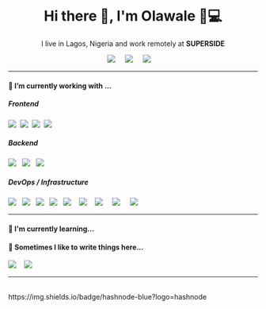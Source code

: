 <h1 align='center'> Hi there 👋, I'm Olawale  👦💻 </h1>

<p align='center'>
  I live in Lagos, Nigeria and work remotely at <b>SUPERSIDE</b> 
</p>

<!-- <p align='center'>
  <a href="#"><img src="https://visitor-badge.glitch.me/badge?page_id=StefanyVasc.StefanyVasc"></a>
</p> -->


<p align='center'>
  <a href="https://twitter.com/olawaletofade"><img src="https://img.shields.io/badge/twitter-%231DA1F2.svg?&style=for-the-badge&logo=twitter&logoColor=white" /></a>&nbsp;&nbsp;&nbsp;&nbsp;
  <a href="https://www.linkedin.com/in/olawale-tofade/"><img src="https://img.shields.io/badge/linkedin-%230077B5.svg?&style=for-the-badge&logo=linkedin&logoColor=white" /></a>&nbsp;&nbsp;&nbsp;&nbsp;
  <a href="mailto:tofadeolawale@gmail.com?subject=Hello%20Olawale"><img src="https://img.shields.io/badge/gmail-%23D14836.svg?&style=for-the-badge&logo=gmail&logoColor=white" /></a>&nbsp;&nbsp;&nbsp;&nbsp;

</p>


<hr>


<!--
**StefanyVasc/StefanyVasc** is a ✨ _special_ ✨ repository because its `README.md` (this file) appears on your GitHub profile.

Here are some ideas to get you started:

- 🔭 I’m currently working on ...
- 🌱 I’m currently learning ...
- 👯 I’m looking to collaborate on ...
- 🤔 I’m looking for help with ...
- 💬 Ask me about ...
- 📫 How to reach me: ...
- 😄 Pronouns: ...
- ⚡ Fun fact: ...
-->




<h4> 🔭 I’m currently working with ...</h4>


<h5> Frontend</h5>
<p >
  <img src="https://img.shields.io/badge/html5%20-%23e34f26.svg?&style=for-the-badge&logo=html5&logoColor=white" />&nbsp;&nbsp;<img src="https://img.shields.io/badge/css3%20-%231572B6.svg?&style=for-the-badge&logo=css3&logoColor=white" />&nbsp;&nbsp;<img src="https://img.shields.io/badge/-vue-blue?&style=for-the-badge&logo=vue.js&logoColor=white" />&nbsp;&nbsp;<img src="https://img.shields.io/badge/javascript%20-%23F7DF1E.svg?&style=for-the-badge&logo=javascript&logoColor=white" />&nbsp;&nbsp;
</p>

<!--
<h5>Educational Projects</h5>
<p >
  <img src="https://img.shields.io/badge/scratch%20-%234d97ff.svg?&style=for-the-badge&logo=scratch&logoColor=white" />&nbsp;&nbsp;&nbsp;<img src="https://img.shields.io/badge/inkscape%20-%23000000.svg?&style=for-the-badge&logo=inkscape&logoColor=white" />&nbsp;&nbsp;&nbsp;<img src="https://img.shields.io/badge/arduino%20-%2300979d.svg?&style=for-the-badge&logo=arduino&logoColor=white" />&nbsp;&nbsp;&nbsp;
</p>
-->

<h5>Backend</h5>
<p >
  <img src="https://img.shields.io/badge/-c%23-lightgrey?&style=for-the-badge&logo=c-sharp&logoColor=white" />&nbsp;&nbsp;&nbsp;<img src="https://img.shields.io/badge/-laravel-red?&style=for-the-badge&logo=laravel&logoColor=white" />&nbsp;&nbsp;&nbsp;<img src="https://img.shields.io/badge/-nodejs-green?&style=for-the-badge&logo=node.js&logoColor=white" />&nbsp;&nbsp;&nbsp;
</p>

<h5>DevOps / Infrastructure</h5>
<p >
  <img src="https://img.shields.io/badge/-docker-blue?&style=for-the-badge&logo=docker&logoColor=white" />&nbsp;&nbsp;&nbsp;<img src="https://img.shields.io/badge/-jenkins-lightgrey?&style=for-the-badge&logo=jenkins&logoColor=red" />&nbsp;&nbsp;&nbsp;<img src="https://img.shields.io/badge/-octopus%20Deploy-blue" />&nbsp;&nbsp;&nbsp;<img src="https://img.shields.io/badge/-redis-lightgrey?&style=for-the-badge&logo=redis&logoColor=red" />&nbsp;&nbsp;&nbsp;<img src="https://img.shields.io/badge/-AWS-yellow?&style=for-the-badge&logo=aws&logoColor=white" /> &nbsp;&nbsp;&nbsp;<img src="https://img.shields.io/badge/-PACKER-blue?&style=for-the-badge&logo=packer&logoColor=white" />&nbsp;&nbsp;&nbsp; <img src="https://img.shields.io/badge/-Terraform-blueviolet?&style=for-the-badge&logo=terraform&logoColor=white" /> &nbsp;&nbsp;&nbsp; <img src="https://img.shields.io/badge/-ANSIBLE-yellow?&style=for-the-badge&logo=ansible&logoColor=white" /> &nbsp;&nbsp;&nbsp; <img src="https://img.shields.io/badge/-kubernetes-blue?&style=for-the-badge&logo=kubernetes&logoColor=white" />&nbsp;&nbsp;&nbsp;
</p>
<hr>

<h4>🌱 I'm currently learning...</h4>



<p align='right'>
<h4>💬 Sometimes I like to write things here...</h4>
  <a href="https://lordwales.hashnode.dev/"><img src="https://img.shields.io/badge/hashnode-blue?logo=hashnode" /></a>&nbsp;&nbsp;&nbsp;
  <a href="https://github.com/Lordwales/"><img src="https://img.shields.io/badge/medium-%2312100E.svg?&style=for-the-badge&logo=medium&logoColor=white" /></a>&nbsp;&nbsp;&nbsp;
</p>


<hr>

<br>
<!--
<p align="right">
  <a href="https://open.spotify.com/playlist/2w8GYqYdH6ve3g0nGcJcgE?si=7bCl8yynR2Saz4VPR6mDXQ"><img src="https://img.shields.io/badge/spotify-%231ED760.svg?&style=for-the-badge&logo=spotify&logoColor=white" /></a>&nbsp;&nbsp;&nbsp;
  <a href="steamcommunity.com/id/SteVasc/"><img src="https://img.shields.io/badge/Steam-%23000000.svg?&style=for-the-badge&logo=steam&logoColor=white" /></a>&nbsp;&nbsp;&nbsp;
  <h5 align="right">🎮 To have fun and spend time...</h5>
</p>
-->
https://img.shields.io/badge/hashnode-blue?logo=hashnode


